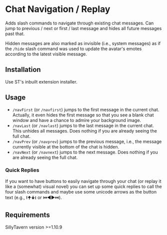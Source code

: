 # Chat Navigation / Replay

Adds slash commands to navigate through existing chat messages. Can jump to previous / next or first / last message and hides all future messages past that.

Hidden messages are also marked as invisible (i.e., system messages) as if the `/hide` slash command was used to update the avatar's emotes according to the latest visible message.




## Installation

Use ST's inbuilt extension installer.




## Usage

- `/navFirst` (or `/navfirst`) jumps to the first message in the current chat. Actually, it even hides the first message so that you see a blank chat window and have a chance to admire your background image.
- `/navLast` (or `/navlast`) jumps to the last message in the current chat. This unhides all messages. Does nothing if you are already seeing the full chat.
- `/navPrev` (or `/navprev`) jumps to the previous message, i.e., the message currently visible at the bottom of the chat is hidden.
- `/navNext` (or `/navnext`) jumps to the next message. Does nothing if you are already seeing the full chat.


### Quick Replies

If you want to have buttons to easily navigate through your chat (or replay it like a (somewhat) visual novel) you can set up some quick replies to call the four slash commands and maybe use some unicode arrows as the button text (e.g., ⭱🠉🠋⭳ or ⏮️◀️▶️⏭️).




## Requirements

SillyTavern version >=1.10.9